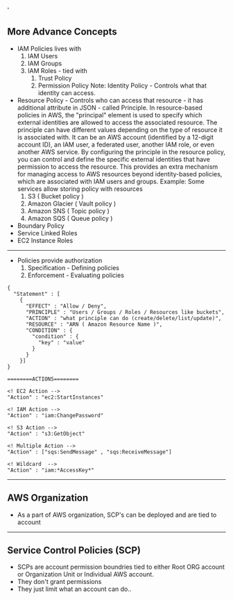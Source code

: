 '
## More Advance Concepts

* IAM Policies lives with
  1. IAM Users
  2. IAM Groups
  3. IAM Roles - tied with
      1. Trust Policy
      2. Permission Policy
  Note: Identity Policy - Controls what that identity can access.
* Resource Policy - Controls who can access that resource - it has additional attribute in JSON - called Principle.
  In resource-based policies in AWS, the "principal" element is used to specify which external identities are allowed to access the associated resource. The principle can have different values depending on the type of resource it is associated with. It can be an AWS account (identified by a 12-digit account ID), an IAM user, a federated user, another IAM role, or even another AWS service. By configuring the principle in the resource policy, you can control and define the specific external identities that have permission to access the resource. This provides an extra mechanism for managing access to AWS resources beyond identity-based policies, which are associated with IAM users and groups.
  Example: Some services allow storing policy with resources
    1. S3 ( Bucket policy )
    2. Amazon Glacier ( Vault policy )
    3. Amazon SNS ( Topic policy )
    4. Amazon SQS ( Queue policy )
* Boundary Policy
* Service Linked Roles
* EC2 Instance Roles

---
* Policies provide authorization
  1. Specification - Defining policies
  2. Enforcement - Evaluating policies


```
{
  "Statement" : [
    {
      "EFFECT" : "Allow / Deny",
      "PRINCIPLE" : "Users / Groups / Roles / Resources like buckets",
      "ACTION" : "what principle can do (create/delete/list/update)",
      "RESOURCE" : "ARN ( Amazon Resource Name )",
      "CONDITION" : {
        "condition" : {
          "key" : "value"
        }
      }
    }]
}
```

```
========ACTIONS========

<! EC2 Action -->
"Action" : "ec2:StartInstances"

<! IAM Action -->
"Action" : "iam:ChangePassword"

<! S3 Action -->
"Action" : "s3:GetObject"

<! Multiple Action -->
"Action" : ["sqs:SendMessage" , "sqs:ReceiveMessage"]

<! Wildcard  -->
"Action" : "iam:*AccessKey*"

```
___
## AWS Organization

* As a part of AWS organization, SCP's can be deployed and are tied to account
---
## Service Control Policies (SCP)

* SCPs are account permission boundries tied to either Root ORG account or Organization Unit or Individual AWS account.
* They don't grant permissions
* They just limit what an account can do..
